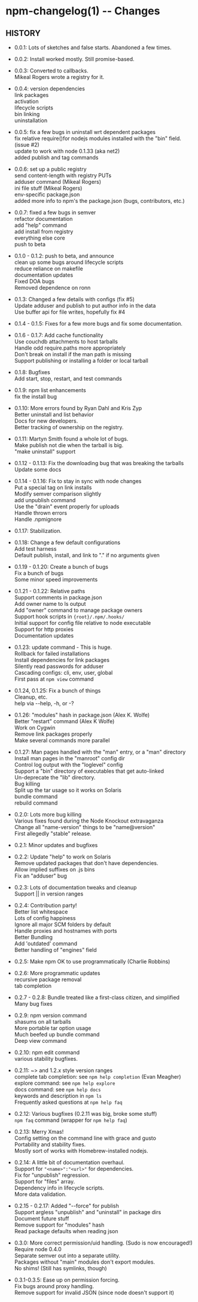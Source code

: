 npm-changelog(1) -- Changes
===========================

## HISTORY

* 0.0.1:
  Lots of sketches and false starts.  Abandoned a few times.

* 0.0.2:
  Install worked mostly.  Still promise-based.

* 0.0.3:
  Converted to callbacks.  
  Mikeal Rogers wrote a registry for it.

* 0.0.4:
  version dependencies  
  link packages  
  activation  
  lifecycle scripts  
  bin linking  
  uninstallation

* 0.0.5:
  fix a few bugs in uninstall wrt dependent packages  
  fix relative require()for nodejs modules installed with the "bin" field.  
  (issue #2)  
  update to work with node 0.1.33 (aka net2)  
  added publish and tag commands

* 0.0.6:
  set up a public registry  
  send content-length with registry PUTs  
  adduser command (Mikeal Rogers)  
  ini file stuff (Mikeal Rogers)  
  env-specific package.json  
  added more info to npm's the package.json (bugs, contributors, etc.)

* 0.0.7:
  fixed a few bugs in semver  
  refactor documentation  
  add "help" command  
  add install from registry  
  everything else core  
  push to beta

* 0.1.0 - 0.1.2:
  push to beta, and announce  
  clean up some bugs around lifecycle scripts  
  reduce reliance on makefile  
  documentation updates  
  Fixed DOA bugs  
  Removed dependence on ronn

* 0.1.3:
  Changed a few details with configs (fix #5)  
  Update adduser and publish to put author info in the data  
  Use buffer api for file writes, hopefully fix #4

* 0.1.4 - 0.1.5:
  Fixes for a few more bugs and fix some documentation.

* 0.1.6 - 0.1.7:
  Add cache functionality  
  Use couchdb attachments to host tarballs  
  Handle odd require.paths more appropriately  
  Don't break on install if the man path is missing  
  Support publishing or installing a folder or local tarball

* 0.1.8:
  Bugfixes  
  Add start, stop, restart, and test commands

* 0.1.9:
  npm list enhancements  
  fix the install bug

* 0.1.10:
  More errors found by Ryan Dahl and Kris Zyp  
  Better uninstall and list behavior  
  Docs for new developers.  
  Better tracking of ownership on the registry.

* 0.1.11:
  Martyn Smith found a whole lot of bugs.  
  Make publish not die when the tarball is big.  
  "make uninstall" support

* 0.1.12 - 0.1.13:
  Fix the downloading bug that was breaking the tarballs  
  Update some docs

* 0.1.14 - 0.1.16:
  Fix to stay in sync with node changes  
  Put a special tag on link installs  
  Modify semver comparison slightly  
  add unpublish command  
  Use the "drain" event properly for uploads  
  Handle thrown errors  
  Handle .npmignore

* 0.1.17:
  Stabilization.

* 0.1.18:
  Change a few default configurations  
  Add test harness  
  Default publish, install, and link to "." if no arguments given  

* 0.1.19 - 0.1.20:
  Create a bunch of bugs  
  Fix a bunch of bugs  
  Some minor speed improvements 

* 0.1.21 - 0.1.22:
  Relative paths  
  Support comments in package.json  
  Add owner name to ls output  
  Add "owner" command to manage package owners  
  Support hook scripts in `{root}/.npm/.hooks/`  
  Initial support for config file relative to node executable  
  Support for http proxies  
  Documentation updates

* 0.1.23:
  update command - This is huge.  
  Rollback for failed installations  
  Install dependencies for link packages  
  Silently read passwords for adduser  
  Cascading configs: cli, env, user, global  
  First pass at `npm view` command

* 0.1.24, 0.1.25:
  Fix a bunch of things  
  Cleanup, etc.  
  help via --help, -h, or -?  
  
* 0.1.26:
  "modules" hash in package.json (Alex K. Wolfe)  
  Better "restart" command (Alex K Wolfe)  
  Work on Cygwin  
  Remove link packages properly  
  Make several commands more parallel

* 0.1.27:
  Man pages handled with the "man" entry, or a "man" directory  
  Install man pages in the "manroot" config dir  
  Control log output with the "loglevel" config  
  Support a "bin" directory of executables that get auto-linked  
  Un-deprecate the "lib" directory.  
  Bug killing  
  Split up the tar usage so it works on Solaris  
  bundle command  
  rebuild command

* 0.2.0:
  Lots more bug killing  
  Various fixes found during the Node Knockout extravaganza  
  Change all "name-version" things to be "name@version"  
  First allegedly "stable" release.

* 0.2.1:
  Minor updates and bugfixes

* 0.2.2:
  Update "help" to work on Solaris  
  Remove updated packages that don't have dependencies.  
  Allow implied suffixes on .js bins  
  Fix an "adduser" bug

* 0.2.3:
  Lots of documentation tweaks and cleanup  
  Support || in version ranges

* 0.2.4:
  Contribution party!  
  Better list whitespace  
  Lots of config happiness  
  Ignore all major SCM folders by default  
  Handle proxies and hostnames with ports  
  Better Bundling  
  Add 'outdated' command  
  Better handling of "engines" field

* 0.2.5:
  Make npm OK to use programmatically (Charlie Robbins)

* 0.2.6:
  More programmatic updates  
  recursive package removal  
  tab completion

* 0.2.7 - 0.2.8:
  Bundle treated like a first-class citizen, and simplified  
  Many bug fixes

* 0.2.9:
  npm version command  
  shasums on all tarballs  
  More portable tar option usage  
  Much beefed up bundle command  
  Deep view command

* 0.2.10:
  npm edit command  
  various stability bugfixes.

* 0.2.11:
  ~> and 1.2.x style version ranges  
  complete tab completion: see `npm help completion` (Evan Meagher)  
  explore command: see `npm help explore`  
  docs command: see `npm help docs`  
  keywords and description in `npm ls`  
  Frequently asked questions at `npm help faq`

* 0.2.12:
  Various bugfixes (0.2.11 was big, broke some stuff)  
  `npm faq` command (wrapper for `npm help faq`)

* 0.2.13:
  Merry Xmas!  
  Config setting on the command line with grace and gusto  
  Portability and stability fixes.  
  Mostly sort of works with Homebrew-installed nodejs.

* 0.2.14:
  A little bit of documentation overhaul.  
  Support for `"<name>":"<url>"` for dependencies.  
  Fix for "unpublish" regression.  
  Support for "files" array.  
  Dependency info in lifecycle scripts.  
  More data validation.

* 0.2.15 - 0.2.17:
  Added "--force" for publish  
  Support argless "unpublish" and "uninstall" in package dirs  
  Document future stuff  
  Remove support for "modules" hash  
  Read package defaults when reading json

* 0.3.0:
  More correct permission/uid handling.  (Sudo is now encouraged!)  
  Require node 0.4.0  
  Separate semver out into a separate utility.  
  Packages without "main" modules don't export modules.  
  No shims! (Still has symlinks, though)

* 0.3.1-0.3.5:
  Ease up on permission forcing.  
  Fix bugs around proxy handling.  
  Remove support for invalid JSON (since node doesn't support it)
